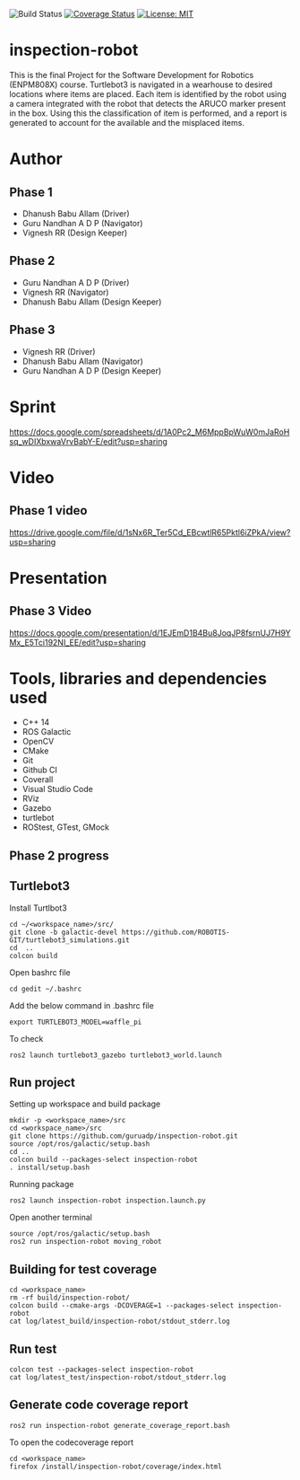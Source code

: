 ![Build Status](https://github.com/guruadp/inspection-robot/actions/workflows/build_and_coveralls.yml/badge.svg)
[![Coverage Status](https://coveralls.io/repos/github/guruadp/inspection-robot/badge.svg?branch=master)](https://coveralls.io/github/guruadp/inspection-robot?branch=master)
[![License: MIT](https://img.shields.io/badge/License-MIT-green.svg)](https://opensource.org/licenses/MIT)

# inspection-robot
This is the final Project for the Software Development for Robotics (ENPM808X) course. Turtlebot3 is navigated in a wearhouse to desired locations where items are placed. Each item is identified by the robot using a camera integrated with the robot that detects the ARUCO marker present in the box. Using this the classification of item is performed, and a report is generated to account for the available and the misplaced items. 

# Author
## Phase  1
- Dhanush Babu Allam (Driver)
- Guru Nandhan A D P (Navigator)
- Vignesh RR (Design Keeper)

## Phase 2
- Guru Nandhan A D P (Driver)
- Vignesh RR (Navigator)
- Dhanush Babu Allam (Design Keeper)

## Phase 3
- Vignesh RR (Driver)
- Dhanush Babu Allam (Navigator)
- Guru Nandhan A D P (Design Keeper)

# Sprint 
https://docs.google.com/spreadsheets/d/1A0Pc2_M6MppBpWuW0mJaRoHsq_wDIXbxwaVrvBabY-E/edit?usp=sharing

# Video
## Phase 1 video
https://drive.google.com/file/d/1sNx6R_Ter5Cd_EBcwtlR65Pktl6iZPkA/view?usp=sharing

# Presentation
## Phase 3 Video
https://docs.google.com/presentation/d/1EJEmD1B4Bu8JoqJP8fsrnUJ7H9YMx_E5Tci192NI_EE/edit?usp=sharing

# Tools, libraries and dependencies used 
- C++ 14 
- ROS Galactic
- OpenCV 
- CMake 
- Git 
- Github CI 
- Coverall
- Visual Studio Code
- RViz
- Gazebo
- turtlebot
- ROStest, GTest, GMock 


## Phase 2 progress

## Turtlebot3

Install Turtlbot3
```
cd ~/<workspace_name>/src/
git clone -b galactic-devel https://github.com/ROBOTIS-GIT/turtlebot3_simulations.git
cd  ..
colcon build
```

Open bashrc file
```
cd gedit ~/.bashrc
```
Add the below command in .bashrc file
```
export TURTLEBOT3_MODEL=waffle_pi
```

To check 
```
ros2 launch turtlebot3_gazebo turtlebot3_world.launch
```

## Run project

Setting up workspace and build package
```
mkdir -p <workspace_name>/src
cd <workspace_name>/src
git clone https://github.com/guruadp/inspection-robot.git
source /opt/ros/galactic/setup.bash
cd ..
colcon build --packages-select inspection-robot
. install/setup.bash
```

Running package
```
ros2 launch inspection-robot inspection.launch.py
```

Open another terminal
```
source /opt/ros/galactic/setup.bash
ros2 run inspection-robot moving_robot
```

## Building for test coverage

```
cd <workspace_name>
rm -rf build/inspection-robot/
colcon build --cmake-args -DCOVERAGE=1 --packages-select inspection-robot
cat log/latest_build/inspection-robot/stdout_stderr.log
```

## Run test
```
colcon test --packages-select inspection-robot
cat log/latest_test/inspection-robot/stdout_stderr.log
```

## Generate code coverage report
```
ros2 run inspection-robot generate_coverage_report.bash
```

To open the codecoverage report

```
cd <workspace_name>
firefox /install/inspection-robot/coverage/index.html
```